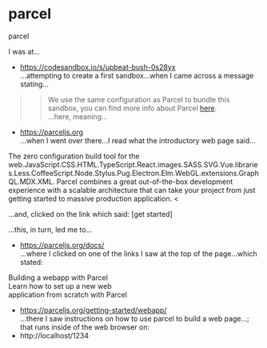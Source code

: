 # parcel
parcel

I was at...  
- https://codesandbox.io/s/upbeat-bush-0s28yx  
...attempting to create a first sandbox...when I came across a message stating...

>> We use the same configuration as Parcel to bundle this sandbox, you can find more
  info about Parcel 
  <a href="https://parceljs.org" target="_blank" rel="noopener noreferrer">here</a>.  
...here, meaning...    
- https://parceljs.org  
...when I went over there...I read what the introductory web page said...  

>
The zero configuration build tool for the web.JavaScript.CSS.HTML.TypeScript.React.images.SASS.SVG.Vue.libraries.Less.CoffeeScript.Node.Stylus.Pug.Electron.Elm.WebGL.extensions.GraphQL.MDX.XML.
Parcel combines a great out-of-the-box development experience with a scalable architecture that can take your project from just getting started to massive production application.
<  

...and, clicked on the link which said: [get started]  

...this, in turn, led me to...  
- https://parceljs.org/docs/  
...where I clicked on one of the links I saw at the top of the page...which stated:  

Building a webapp with Parcel  
Learn how to set up a new web   
application from scratch with Parcel  

- https://parceljs.org/getting-started/webapp/  
...there I saw instructions on how to use parcel to build a web page...;    
that runs inside of the web browser on:  
- http://localhost/1234  






